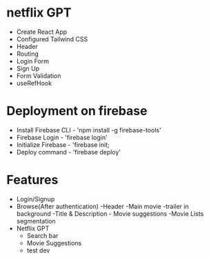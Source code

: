 # netflix GPT
- Create React App
- Configured Tailwind CSS
- Header 
- Routing
- Login Form
- Sign Up
- Form Validation
- useRefHook

# Deployment on firebase
- Install Firebase CLI -   'npm install -g firebase-tools'
- Firebase Login - 'firebase login'
- Initialize Firebase - 'firebase init;
- Deploy command - 'firebase deploy'

# Features
- Login/Signup
- Browse(After authentication)
    -Header
    -Main movie
        -trailer in background
        -Title & Description
        - Movie suggestions
            -Movie Lists segmentation
- Netflix GPT
    - Search bar
    - Movie Suggestions
    - test dev